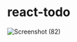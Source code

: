 # react-todo

![Screenshot (82)](https://user-images.githubusercontent.com/97464092/226191599-afe1e5cf-3237-425a-993d-9b59f8697ab6.png)
